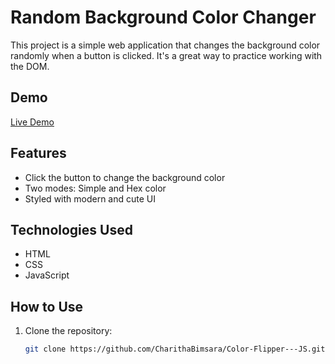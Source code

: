 # Random Background Color Changer

This project is a simple web application that changes the background color randomly when a button is clicked. It's a great way to practice working with the DOM.

## Demo

[Live Demo](https://charithabimsara.github.io/Weather_Web_Page---JS/)

## Features
- Click the button to change the background color  
- Two modes: Simple and Hex color  
- Styled with modern and cute UI  

## Technologies Used
- HTML  
- CSS  
- JavaScript  

## How to Use
1. Clone the repository:  
   ```sh
   git clone https://github.com/CharithaBimsara/Color-Flipper---JS.git
